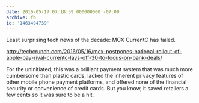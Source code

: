 ```yaml
---
date: 2016-05-17 07:18:59.000000000 -07:00
archive: fb
id: '1463494739'
---
```


Least surprising tech news of the decade: MCX CurrentC has failed. 

http://techcrunch.com/2016/05/16/mcx-postpones-national-rollout-of-apple-pay-rival-currentc-lays-off-30-to-focus-on-bank-deals/

For the uninitiated, this was a brilliant payment system that was much more cumbersome than plastic cards, lacked the inherent privacy features of other mobile phone payment platforms, and offered none of the financial security or convenience of credit cards. But you know, it saved retailers a few cents so it was sure to be a hit.
